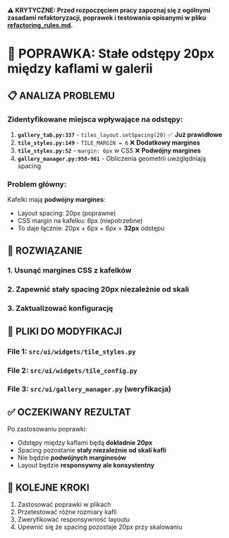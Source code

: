 **⚠️ KRYTYCZNE: Przed rozpoczęciem pracy zapoznaj się z ogólnymi zasadami refaktoryzacji, poprawek i testowania opisanymi w pliku [refactoring_rules.md](refactoring_rules.md).**

# 🔧 POPRAWKA: Stałe odstępy 20px między kaflami w galerii

## 📋 **ANALIZA PROBLEMU**

### **Zidentyfikowane miejsca wpływające na odstępy:**

1. **`gallery_tab.py:337`** - `tiles_layout.setSpacing(20)` ✅ **Już prawidłowe**
2. **`tile_styles.py:149`** - `TILE_MARGIN = 6` ❌ **Dodatkowy margines**
3. **`tile_styles.py:52`** - `margin: 6px` w CSS ❌ **Podwójny margines**
4. **`gallery_manager.py:958-961`** - Obliczenia geometrii uwzględniają spacing

### **Problem główny:**
Kafelki mają **podwójny margines**:
- Layout spacing: 20px (poprawne)
- CSS margin na kafelku: 6px (niepotrzebne)
- To daje łącznie: 20px + 6px + 6px = **32px** odstępu

## 🎯 **ROZWIĄZANIE**

### **1. Usunąć margines CSS z kafelków**
### **2. Zapewnić stały spacing 20px niezależnie od skali**  
### **3. Zaktualizować konfigurację**

## 📁 **PLIKI DO MODYFIKACJI**

### **File 1: `src/ui/widgets/tile_styles.py`**
### **File 2: `src/ui/widgets/tile_config.py`**
### **File 3: `src/ui/gallery_manager.py`** (weryfikacja)

## ✅ **OCZEKIWANY REZULTAT**

Po zastosowaniu poprawki:
- Odstępy między kaflami będą **dokładnie 20px**
- Spacing pozostanie **stały niezależnie od skali kafli**
- Nie będzie **podwójnych marginesów**
- Layout będzie **responsywny ale konsystentny**

## 🔄 **KOLEJNE KROKI**

1. Zastosować poprawki w plikach
2. Przetestować różne rozmiary kafli
3. Zweryfikować responsywność layoutu
4. Upewnić się że spacing pozostaje 20px przy skalowaniu